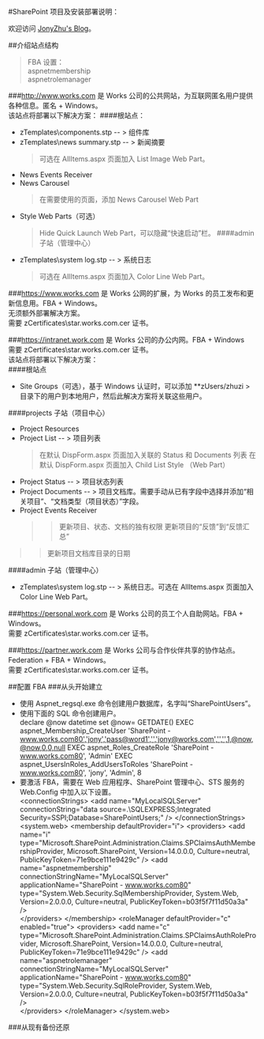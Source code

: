 ﻿#SharePoint 项目及安装部署说明：


欢迎访问 [JonyZhu's Blog](http://www.cnblogs.com/jonyzhu)。


##介绍站点结构

> FBA 设置：  
> aspnetmembership  
> aspnetrolemanager 

###http://www.works.com 
是 Works 公司的公共网站，为互联网匿名用户提供各种信息。匿名 + Windows。  
该站点将部署以下解决方案：
####根站点：
* zTemplates\components.stp --	> 组件库
* zTemplates\news summary.stp --	> 新闻摘要  
	> 可选在 AllItems.aspx 页面加入 List Image Web Part。
* News Events Receiver
* News Carousel  
	> 在需要使用的页面，添加 News Carousel Web Part
* Style Web Parts（可选）
	> Hide Quick Launch Web Part，可以隐藏“快速启动”栏。
####admin 子站（管理中心）
* zTemplates\system log.stp --	> 系统日志  
	> 可选在 AllItems.aspx 页面加入 Color Line Web Part。


###https://www.works.com 
是 Works 公网的扩展，为 Works 的员工发布和更新信息用。FBA + Windows。  
无须额外部署解决方案。  
需要 zCertificates\star.works.com.cer 证书。


###https://intranet.work.com 
是 Works 公司的办公内网。FBA + Windows  
需要 zCertificates\star.works.com.cer 证书。  
该站点将部署以下解决方案：  
####根站点
* Site Groups（可选），基于 Windows 认证时，可以添加 **zUsers/zhuzi	> 目录下的用户到本地用户，然后此解决方案将关联这些用户。


####projects 子站（项目中心）
* Project Resources
* Project List --	> 项目列表  
	> 在默认 DispForm.aspx 页面加入关联的 Status 和 Documents 列表
	> 在默认 DispForm.aspx 页面加入 Child List Style （Web Part）
* Project Status --	> 项目状态列表
* Project Documents --	> 项目文档库。需要手动从已有字段中选择并添加“相关项目”、“文档类型（项目状态）”字段。
* Project Events Receiver  
	>> 更新项目、状态、文档的独有权限
	>> 更新项目的“反馈”到“反馈汇总”
>> 更新项目文档库目录的日期

####admin 子站（管理中心）
* zTemplates\system log.stp --	> 系统日志。可选在 AllItems.aspx 页面加入 Color Line Web Part。


###https://personal.work.com 
是 Works 公司的员工个人自助网站。FBA + Windows。  
需要 zCertificates\star.works.com.cer 证书。


###https://partner.work.com 
是 Works 公司与合作伙伴共享的协作站点。Federation + FBA + Windows。  
需要 zCertificates\star.works.com.cer 证书。



##配置 FBA
###从头开始建立
* 使用 Aspnet_regsql.exe 命令创建用户数据库，名字叫“SharePointUsers”。
* 使用下面的 SQL 命令创建用户。  
		declare @now datetime
		set @now= GETDATE()
		EXEC aspnet_Membership_CreateUser 'SharePoint - www.works.com80','jony','pass@word1','','jony@works.com','','',1,@now,@now,0,0,null
		EXEC aspnet_Roles_CreateRole 'SharePoint - www.works.com80', 'Admin' 
		EXEC aspnet_UsersInRoles_AddUsersToRoles 'SharePoint - www.works.com80', 'jony', 'Admin', 8 
* 要激活 FBA，需要在 Web 应用程序、SharePoint 管理中心、STS 服务的 Web.Config 中加入以下设置。  
		&lt;connectionStrings&gt;
			&lt;add name="MyLocalSQLServer" connectionString="data source=.\SQLEXPRESS;Integrated Security=SSPI;Database=SharePointUsers;" /&gt;
		&lt;/connectionStrings&gt;
		&lt;system.web&gt;
			&lt;membership defaultProvider="i"&gt;
				&lt;providers&gt;
					&lt;add name="i" type="Microsoft.SharePoint.Administration.Claims.SPClaimsAuthMembershipProvider, Microsoft.SharePoint, Version=14.0.0.0, Culture=neutral, PublicKeyToken=71e9bce111e9429c" /&gt;
					&lt;add name="aspnetmembership" connectionStringName="MyLocalSQLServer" applicationName="SharePoint - www.works.com80" type="System.Web.Security.SqlMembershipProvider, System.Web, Version=2.0.0.0, Culture=neutral, PublicKeyToken=b03f5f7f11d50a3a" /&gt;		
				&lt;/providers&gt;
			&lt;/membership&gt;
			&lt;roleManager defaultProvider="c" enabled="true"&gt;
				&lt;providers&gt;
					&lt;add name="c" type="Microsoft.SharePoint.Administration.Claims.SPClaimsAuthRoleProvider, Microsoft.SharePoint, Version=14.0.0.0, Culture=neutral, PublicKeyToken=71e9bce111e9429c" /&gt;
					&lt;add name="aspnetrolemanager" connectionStringName="MyLocalSQLServer" applicationName="SharePoint - www.works.com80" type="System.Web.Security.SqlRoleProvider, System.Web, Version=2.0.0.0, Culture=neutral, PublicKeyToken=b03f5f7f11d50a3a" /&gt;		
				&lt;/providers&gt;
			&lt;/roleManager&gt;
		&lt;/system.web&gt;


###从现有备份还原

